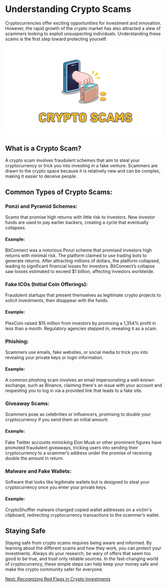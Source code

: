 # Understanding Crypto Scams

Cryptocurrencies offer exciting opportunities for investment and innovation. However, the rapid growth of the crypto market has also attracted a slew of scammers looking to exploit unsuspecting individuals. Understanding these scams is the first step toward protecting yourself.

![cryptoScams](./images/cryptoScams.jpg)

## What is a Crypto Scam?

A crypto scam involves fraudulent schemes that aim to steal your cryptocurrency or trick you into investing in a fake venture. Scammers are drawn to the crypto space because it is relatively new and can be complex, making it easier to deceive people.

## Common Types of Crypto Scams:

### Ponzi and Pyramid Schemes:

Scams that promise high returns with little risk to investors. New investor funds are used to pay earlier backers, creating a cycle that eventually collapses.

#### Example:

BitConnect was a notorious Ponzi scheme that promised investors high returns with minimal risk. The platform claimed to use trading bots to generate returns. After attracting millions of dollars, the platform collapsed, leading to significant financial losses for investors. BitConnect’s collapse saw losses estimated to exceed $1 billion, affecting investors worldwide.

### Fake ICOs (Initial Coin Offerings):

Fraudulent startups that present themselves as legitimate crypto projects to solicit investments, then disappear with the funds.

#### Example:

PlexCoin raised $15 million from investors by promising a 1,354% profit in less than a month. Regulatory agencies stepped in, revealing it as a scam.

### Phishing:

Scammers use emails, fake websites, or social media to trick you into revealing your private keys or login information.

#### Example:

A common phishing scam involves an email impersonating a well-known exchange, such as Binance, claiming there's an issue with your account and requesting you to log in via a provided link that leads to a fake site.

### Giveaway Scams:

Scammers pose as celebrities or influencers, promising to double your cryptocurrency if you send them an initial amount.

#### Example:

Fake Twitter accounts mimicking Elon Musk or other prominent figures have promoted fraudulent giveaways, tricking users into sending their cryptocurrency to a scammer’s address under the promise of receiving double the amount in return.

### Malware and Fake Wallets:

Software that looks like legitimate wallets but is designed to steal your cryptocurrency once you enter your private keys.

#### Example:

CryptoShuffler malware changed copied wallet addresses on a victim's clipboard, redirecting cryptocurrency transactions to the scammer’s wallet.

## Staying Safe

Staying safe from crypto scams requires being aware and informed. By learning about the different scams and how they work, you can protect your investments. Always do your research, be wary of offers that seem too good to be true, and trust only reliable sources. In the fast-changing world of cryptocurrency, these simple steps can help keep your money safe and make the crypto community safer for everyone.

[Next: Recognizing Red Flags in Crypto Investments](./02-recognizing-red-flags-in-crypto-investments.md)
